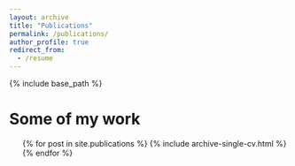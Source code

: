 ```yaml
---
layout: archive
title: "Publications"
permalink: /publications/
author_profile: true
redirect_from:
  - /resume
---
```


{% include base_path %}

Some of my work
======
  <ul>{% for post in site.publications %}
    {% include archive-single-cv.html %}
  {% endfor %}</ul>
  
